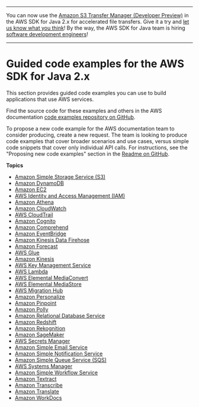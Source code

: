--------

You can now use the [Amazon S3 Transfer Manager \(Developer Preview\)](https://bit.ly/2WQebiP) in the AWS SDK for Java 2\.x for accelerated file transfers\. Give it a try and [let us know what you think](https://bit.ly/3zT1YYM)\! By the way, the AWS SDK for Java team is hiring [software development engineers](https://github.com/aws/aws-sdk-java-v2/issues/3156)\!

--------

# Guided code examples for the AWS SDK for Java 2\.x<a name="examples-guided"></a>

This section provides guided code examples you can use to build applications that use AWS services\.

Find the source code for these examples and others in the AWS documentation [code examples repository on GitHub](https://github.com/awsdocs/aws-doc-sdk-examples)\.

To propose a new code example for the AWS documentation team to consider producing, create a new request\. The team is looking to produce code examples that cover broader scenarios and use cases, versus simple code snippets that cover only individual API calls\. For instructions, see the "Proposing new code examples" section in the [Readme on GitHub](https://github.com/awsdocs/aws-doc-sdk-examples/blob/master/README.rst)\.

**Topics**
+ [Amazon Simple Storage Service \(S3\)](examples-s3.md)
+ [Amazon DynamoDB](examples-dynamodb.md)
+ [Amazon EC2](examples-ec2.md)
+ [AWS Identity and Access Management \(IAM\)](examples-iam.md)
+ [Amazon Athena](examples-athena.md)
+ [Amazon CloudWatch](examples-cloudwatch.md)
+ [AWS CloudTrail](examples-cloudtrail.md)
+ [Amazon Cognito](examples-cognito.md)
+ [Amazon Comprehend](examples-comprehend.md)
+ [Amazon EventBridge](examples-eventbridge.md)
+ [Amazon Kinesis Data Firehose](examples-firehose.md)
+ [Amazon Forecast](examples-forecast.md)
+ [AWS Glue](examples-glue.md)
+ [Amazon Kinesis](examples-kinesis.md)
+ [AWS Key Management Service](examples-kms.md)
+ [AWS Lambda](examples-lambda.md)
+ [AWS Elemental MediaConvert](examples-mediaconvert.md)
+ [AWS Elemental MediaStore](examples-mediastore.md)
+ [AWS Migration Hub](examples-migrationhub.md)
+ [Amazon Personalize](examples-personalize.md)
+ [Amazon Pinpoint](examples-pinpoint.md)
+ [Amazon Polly](examples-polly.md)
+ [Amazon Relational Database Service](examples-rds.md)
+ [Amazon Redshift](examples-redshift.md)
+ [Amazon Rekognition](examples-rekognition.md)
+ [Amazon SageMaker](examples-sagemaker.md)
+ [AWS Secrets Manager](examples-secretsmanager.md)
+ [Amazon Simple Email Service](examples-ses.md)
+ [Amazon Simple Notification Service](examples-simple-notification-service.md)
+ [Amazon Simple Queue Service \(SQS\)](examples-sqs.md)
+ [AWS Systems Manager](examples-ssm.md)
+ [Amazon Simple Workflow Service](examples-swf.md)
+ [Amazon Textract](examples-textract.md)
+ [Amazon Transcribe](examples-transcribe.md)
+ [Amazon Translate](examples-translate.md)
+ [Amazon WorkDocs](examples-workdocs.md)
